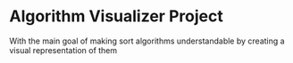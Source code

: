 # Algorithm Visualizer Project 
With the main goal of making sort algorithms understandable by creating a visual representation of them 